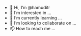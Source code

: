 - 👋 Hi, I’m @hamuditr
- 👀 I’m interested in ...
- 🌱 I’m currently learning ...
- 💞️ I’m looking to collaborate on ...
- 📫 How to reach me ...

<!---
hamuditr/hamuditr is a ✨ special ✨ repository because its `README.md` (this file) appears on your GitHub profile.
You can click the Preview link to take a look at your changes.
--->
